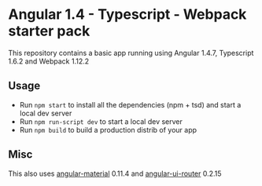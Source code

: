 Angular 1.4 - Typescript - Webpack starter pack
===============================================

This repository contains a basic app running using Angular 1.4.7, Typescript 1.6.2 and Webpack 1.12.2

## Usage

* Run `npm start` to install all the dependencies (npm + tsd) and start a local dev server
* Run `npm run-script dev` to start a local dev server
* Run `npm build` to build a production distrib of your app

## Misc

This also uses [angular-material](https://github.com/angular/material) 0.11.4 and [angular-ui-router](https://github.com/angular-ui/ui-router) 0.2.15